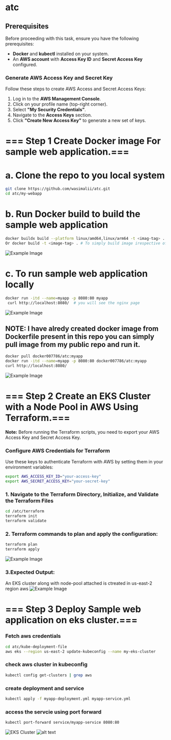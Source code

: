 # atc

## Prerequisites  

Before proceeding with this task, ensure you have the following prerequisites:  

- **Docker** and **kubectl** installed on your system.  
- An **AWS account** with **Access Key ID** and **Secret Access Key** configured.  

### Generate AWS Access Key and Secret Key  

Follow these steps to create AWS Access and Secret Access Keys:  

1. Log in to the **AWS Management Console**.  
2. Click on your profile name (top-right corner).  
3. Select **"My Security Credentials"**.  
4. Navigate to the **Access Keys** section.  
5. Click **"Create New Access Key"** to generate a new set of keys.  



# === Step 1 Create Docker image For sample web application.===


# a. Clone the repo to you local system
```sh
git clone https://github.com/wasimalii/atc.git
cd atc/my-webapp
```

# b. Run Docker build to build the sample web application
```sh
docker buildx build --platform linux/amd64,linux/arm64 -t <imag-tag> .    # Note: I am using macOS, so I include the platform flag to ensure that my image runs on both platforms.
Or docker build -t <image-tag> . # To simply build image irespective of platform
```
![Example Image](images/img1.png)


# c. To run sample web application locally
```sh 
docker run -itd --name=myapp -p 8080:80 myapp
 curl http://localhost:8080/  # you will see the nginx page
```
![Example Image](images/img2.png)


## NOTE: I have alredy created docker image from Dockerfile present in this repo you can simply pull image from my public repo and run it. #########
```sh
docker pull docker007786/atc:myapp
docker run -itd --name=myapp -p 8080:80 docker007786/atc:myapp
curl http://localhost:8080/
```
![Example Image](images/img7.png)
 



# === Step 2 Create an EKS Cluster with a Node Pool in AWS Using Terraform.===

**Note:** Before running the Terraform scripts, you need to export your AWS Access Key and Secret Access Key.  
### Configure AWS Credentials for Terraform  

Use these keys to authenticate Terraform with AWS by setting them in your environment variables:  

```sh
export AWS_ACCESS_KEY_ID="your-access-key"
export AWS_SECRET_ACCESS_KEY="your-secret-key"
```

### 1. Navigate to the Terraform Directory, Initialize, and Validate the Terraform Files  
```sh
cd /atc/terraform
terraform init
terraform validate
```


### 2. Terraform commands to plan and apply the configuration:
```sh
terraform plan
terraform apply
```
![Example Image](images/img5.png)


### 3.Expected Output: 
An EKS cluster along with node-pool attached is ctreated in us-east-2 region aws
![Example Image](images/img8.png)


# === Step 3 Deploy Sample web application on eks cluster.===

### Fetch aws credentials
```sh
cd atc/kube-deployment-file
aws eks --region us-east-2 update-kubeconfig --name my-eks-cluster
```


###  check aws cluster in kubeconfig
```sh
kubectl config get-clusters | grep aws
```

###  create deployment and service 
```sh
kubectl apply -f myapp-deployment.yml myapp-service.yml
```

### access the servcie using port forward 
```sh
kubectl port-forward service/myapp-service 8080:80
```
![EKS Cluster](https://raw.githubusercontent.com/wasimalii/atc/images/img8.png)
![alt text](https://github.com/wasimalii/atc/blob/main/images/img8.png)



